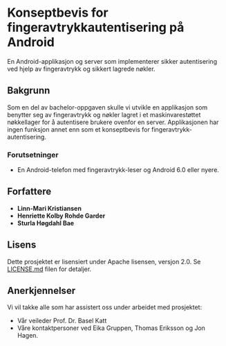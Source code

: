 # Konseptbevis for fingeravtrykkautentisering på Android

En Android-applikasjon og server som implementerer sikker autentisering ved hjelp av fingeravtrykk og sikkert lagrede nøkler. 


## Bakgrunn

Som en del av bachelor-oppgaven skulle vi utvikle en applikasjon som benytter seg av fingeravtrykk og nøkler lagret i et maskinvarestøttet nøkkellager for å autentisere brukere ovenfor en server.
Applikasjonen har ingen funksjon annet enn som et konseptbevis for fingeravtrykk-autentisering.


### Forutsetninger

* En Android-telefon med fingeravtrykk-leser og Android 6.0 eller nyere.

## Forfattere

* **Linn-Mari Kristiansen**
* **Henriette Kolby Rohde Garder**
* **Sturla Høgdahl Bae**

## Lisens

Dette prosjektet er lisensiert under Apache lisensen, versjon 2.0. Se [LICENSE.md](LICENSE.md) filen for detaljer.

## Anerkjennelser

Vi vil takke alle som har assistert oss under arbeidet med prosjektet:
* Vår veileder Prof. Dr. Basel Katt
* Våre kontaktpersoner ved Eika Gruppen, Thomas Eriksson og Jon Hagen.

